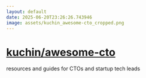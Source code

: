 ```yaml
---
layout: default
date: 2025-06-20T23:26:26.743946
image: assets/kuchin_awesome-cto_cropped.png
---
```


# [kuchin/awesome-cto](https://github.com/kuchin/awesome-cto)

resources and guides for CTOs and startup tech leads

